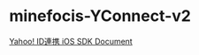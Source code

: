 # minefocis-YConnect-v2
[Yahoo! ID連携 iOS SDK Document](https://developer.yahoo.co.jp/yconnect/v2/client_app/ios/) 
